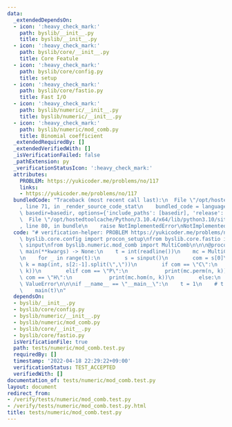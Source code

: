 ```yaml
---
data:
  _extendedDependsOn:
  - icon: ':heavy_check_mark:'
    path: byslib/__init__.py
    title: byslib/__init__.py
  - icon: ':heavy_check_mark:'
    path: byslib/core/__init__.py
    title: Core Featule
  - icon: ':heavy_check_mark:'
    path: byslib/core/config.py
    title: setup
  - icon: ':heavy_check_mark:'
    path: byslib/core/fastio.py
    title: Fast I/O
  - icon: ':heavy_check_mark:'
    path: byslib/numeric/__init__.py
    title: byslib/numeric/__init__.py
  - icon: ':heavy_check_mark:'
    path: byslib/numeric/mod_comb.py
    title: Binomial coefficient
  _extendedRequiredBy: []
  _extendedVerifiedWith: []
  _isVerificationFailed: false
  _pathExtension: py
  _verificationStatusIcon: ':heavy_check_mark:'
  attributes:
    PROBLEM: https://yukicoder.me/problems/no/117
    links:
    - https://yukicoder.me/problems/no/117
  bundledCode: "Traceback (most recent call last):\n  File \"/opt/hostedtoolcache/Python/3.10.4/x64/lib/python3.10/site-packages/onlinejudge_verify/documentation/build.py\"\
    , line 71, in _render_source_code_stat\n    bundled_code = language.bundle(stat.path,\
    \ basedir=basedir, options={'include_paths': [basedir], 'release': True}).decode()\n\
    \  File \"/opt/hostedtoolcache/Python/3.10.4/x64/lib/python3.10/site-packages/onlinejudge_verify/languages/python.py\"\
    , line 80, in bundle\n    raise NotImplementedError\nNotImplementedError\n"
  code: "# verification-helper: PROBLEM https://yukicoder.me/problems/no/117\nfrom\
    \ byslib.core.config import procon_setup\nfrom byslib.core.fastio import readline,\
    \ sinput\nfrom byslib.numeric.mod_comb import MultiComb\n\n\n@procon_setup\ndef\
    \ main(**kwargs) -> None:\n    t = int(readline())\n    mc = MultiComb(2_000_000)\n\
    \n    for _ in range(t):\n        s = sinput()\n        com = s[0]\n        n,\
    \ k = map(int, s[2:-1].split(\",\"))\n        if com == \"C\":\n            print(mc.comb(n,\
    \ k))\n        elif com == \"P\":\n            print(mc.perm(n, k))\n        elif\
    \ com == \"H\":\n            print(mc.hom(n, k))\n        else:\n            raise\
    \ ValueError\n\n\nif __name__ == \"__main__\":\n    t = 1\n    # t = int(readline())\n\
    \    main(t)\n"
  dependsOn:
  - byslib/__init__.py
  - byslib/core/config.py
  - byslib/numeric/__init__.py
  - byslib/numeric/mod_comb.py
  - byslib/core/__init__.py
  - byslib/core/fastio.py
  isVerificationFile: true
  path: tests/numeric/mod_comb.test.py
  requiredBy: []
  timestamp: '2022-04-18 22:29:22+09:00'
  verificationStatus: TEST_ACCEPTED
  verifiedWith: []
documentation_of: tests/numeric/mod_comb.test.py
layout: document
redirect_from:
- /verify/tests/numeric/mod_comb.test.py
- /verify/tests/numeric/mod_comb.test.py.html
title: tests/numeric/mod_comb.test.py
---
```

